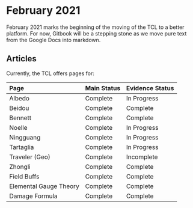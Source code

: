 # February 2021

February 2021 marks the beginning of the moving of the TCL to a better platform. For now, Gitbook will be a stepping stone as we move pure text from the Google Docs into markdown.

## Articles

Currently, the TCL offers pages for:

| Page | Main Status | Evidence Status |
| :--- | :--- | :--- |
| Albedo | Complete | In Progress |
| Beidou | Complete | Complete |
| Bennett | Complete | Complete |
| Noelle | Complete | In Progress |
| Ningguang | Complete | In Progress |
| Tartaglia | Complete | In Progress |
| Traveler \(Geo\) | Complete | Incomplete |
| Zhongli | Complete | Complete |
| Field Buffs | Complete | Complete |
| Elemental Gauge Theory | Complete | Complete |
| Damage Formula | Complete | Complete |

